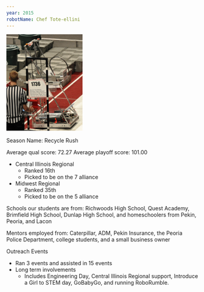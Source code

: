```yaml
---
year: 2015
robotName: Chef Tote-ellini
---
```


![2015 Robot](assets/img/general/2015_robot.png)

Season Name: Recycle Rush

Average qual score: 72.27
Average playoff score: 101.00

* Central Illinois Regional
  * Ranked 16th
  * Picked to be on the 7 alliance
* Midwest Regional
  * Ranked 35th
  * Picked to be on the 5 alliance

Schools our students are from: Richwoods High School, Quest Academy, Brimfield High School, Dunlap High School, and homeschoolers from Pekin, Peoria, and Lacon

Mentors employed from: Caterpillar, ADM, Pekin Insurance, the Peoria Police Department, college students, and a small business owner

Outreach Events
* Ran 3 events and assisted in 15 events
* Long term involvements
  * Includes Engineering Day, Central Illinois Regional support, Introduce a Girl to STEM day, GoBabyGo, and running RoboRumble.